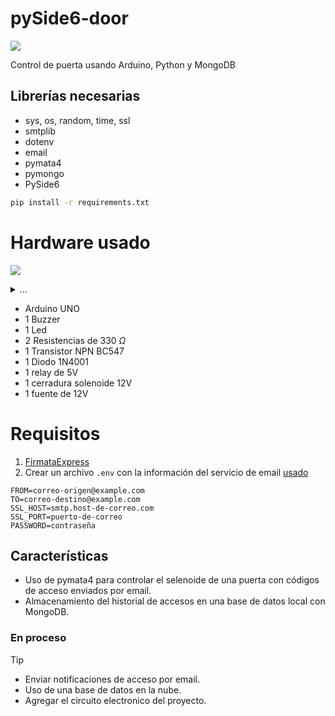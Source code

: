 # pySide6-door

![](https://i.imgur.com/sS6bYnB.png)

Control de puerta usando Arduino, Python y MongoDB

## Librerías necesarias

- sys, os, random, time, ssl
- smtplib
- dotenv
- email
- pymata4
- pymongo
- PySide6

```bash
pip install -r requirements.txt
```

# Hardware usado

![](https://i.imgur.com/doA0qco.png)
<details>
  <summary>...</summary>
 
 ![](https://i.imgur.com/XvVJHp2.png)

</details>

- Arduino UNO
- 1 Buzzer
- 1 Led
- 2 Resistencias de 330 $\Omega$
- 1 Transistor NPN BC547
- 1 Diodo 1N4001
- 1 relay de 5V
- 1 cerradura solenoide 12V
- 1 fuente de 12V

# Requisitos

1. [FirmataExpress](https://mryslab.github.io/pymata4/firmata_express/#installation-instructions)
2. Crear un archivo `.env` con la información del servicio de email [usado ](https://docs.python.org/3/library/email.examples.html)
 ```env
FROM=correo-origen@example.com
TO=correo-destino@example.com
SSL_HOST=smtp.host-de-correo.com
SSL_PORT=puerto-de-correo
PASSWORD=contraseña
```

## Características

- Uso de pymata4 para controlar el selenoide de una puerta con códigos de acceso enviados por email.
- Almacenamiento del historial de accesos en una base de datos local con MongoDB.

### En proceso

> [!TIP]
>
> - Enviar notificaciones de acceso por email.
> - Uso de una base de datos en la nube.
> - Agregar el circuito electronico del proyecto.
